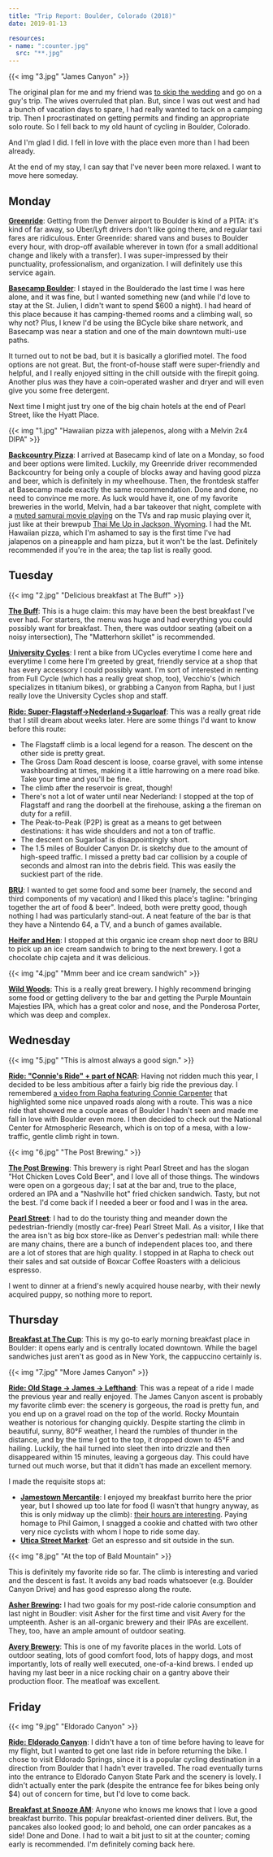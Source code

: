 ```yaml
---
title: "Trip Report: Boulder, Colorado (2018)"
date: 2019-01-13

resources:
- name: ":counter.jpg"
  src: "**.jpg"
---
```


{{< img "3.jpg" "James Canyon" >}}

The original plan for me and my friend was [to skip the
wedding](https://ericgar.com/2019/01/13/sonoma-2018/) and go on a guy's trip.
The wives overruled that plan. But, since I was out west and had a bunch of
vacation days to spare, I had really wanted to tack on a camping trip. Then I
procrastinated on getting permits and finding an appropriate solo route. So I
fell back to my old haunt of cycling in Boulder, Colorado.

And I'm glad I did. I fell in love with the place even more than I had been
already.

At the end of my stay, I can say that I've never been more relaxed. I want to
move here someday.

## Monday

**[Greenride](https://greenrideco.com/)**: Getting from the Denver airport to
Boulder is kind of a PITA: it's kind of far away, so Uber/Lyft drivers don't
like going there, and regular taxi fares are ridiculous. Enter Greenride:
shared vans and buses to Boulder every hour, with drop-off available wherever
in town (for a small additional change and likely with a transfer). I was
super-impressed by their punctuality, professionalism, and organization. I will
definitely use this service again.

**[Basecamp Boulder](https://basecampboulder.com/)**: I stayed in the
Boulderado the last time I was here alone, and it was fine, but I wanted
something new (and while I'd love to stay at the St. Julien, I didn't want to
spend $600 a night). I had heard of this place because it has camping-themed
rooms and a climbing wall, so why not? Plus, I knew I'd be using the BCycle
bike share network, and Basecamp was near a station and one of the main
downtown multi-use paths.

It turned out to not be bad, but it is basically a glorified motel. The food
options are not great. But, the front-of-house staff were super-friendly and
helpful, and I really enjoyed sitting in the chill outside with the firepit
going. Another plus was they have a coin-operated washer and dryer and will
even give you some free detergent.

Next time I might just try one of the big chain hotels at the end of Pearl
Street, like the Hyatt Place.

{{< img "1.jpg" "Hawaiian pizza with jalepenos, along with a Melvin 2x4 DIPA" >}}

**[Backcountry Pizza](https://backcountrypizzaandtaphouse.info/)**: I arrived
at Basecamp kind of late on a Monday, so food and beer options were limited.
Luckily, my Greenride driver recommended Backcountry for being only a couple of
blocks away and having good pizza and beer, which is definitely in my
wheelhouse. Then, the frontdesk staffer at Basecamp made exactly the same
recommendation. Done and done, no need to convince me more. As luck would have
it, one of my favorite breweries in the world, Melvin, had a bar takeover that
night, complete with a [muted samurai movie
playing](https://en.wikipedia.org/wiki/Zatoichi) on the TVs and rap music
playing over it, just like at their brewpub [Thai Me Up in Jackson,
Wyoming](https://ericgar.com/2016/09/27/jackson-2016-trip-report/). I had the
Mt. Hawaiian pizza, which I'm ashamed to say is the first time I've had
jalapenos on a pineapple and ham pizza, but it won't be the last. Definitely
recommended if you're in the area; the tap list is really good.

## Tuesday

{{< img "2.jpg" "Delicious breakfast at The Buff" >}}

**[The Buff](https://www.buffrestaurant.com/)**: This is a huge claim: this may
have been the best breakfast I've ever had. For starters, the menu was huge and
had everything you could possibly want for breakfast. Then, there was outdoor
seating (albeit on a noisy intersection), The "Matterhorn skillet" is
recommended.

**[University Cycles](https://ubikes.com/)**: I rent a bike from UCycles
everytime I come here and everytime I come here I'm greeted by great, friendly
service at a shop that has every accessory I could possibly want. I'm sort of
interested in renting from Full Cycle (which has a really great shop, too),
Vecchio's (which specializes in titanium bikes), or grabbing a Canyon from
Rapha, but I just really love the University Cycles shop and staff.

**[Ride:
Super-Flagstaff->Nederland->Sugarloaf](https://www.strava.com/activities/1850917612)**:
This was a really great ride that I still dream about weeks later. Here are
some things I'd want to know before this route:



*   The Flagstaff climb is a local legend for a reason. The descent on the
    other side is pretty great.
*   The Gross Dam Road descent is loose, coarse gravel, with some intense
    washboarding at times, making it a little harrowing on a mere road bike.
    Take your time and you'll be fine.
*   The climb after the reservoir is great, though!
*   There's not a lot of water until near Nederland: I stopped at the top of
    Flagstaff and rang the doorbell at the firehouse, asking a the fireman on
    duty for a refill.
*   The Peak-to-Peak (P2P) is great as a means to get between destinations: it
    has wide shoulders and not a ton of traffic.
*   The descent on Sugarloaf is disappointingly short. 
*   The 1.5 miles of Boulder Canyon Dr. is sketchy due to the amount of
    high-speed traffic. I missed a pretty bad car collision by a couple of
    seconds and almost ran into the debris field. This was easily the suckiest
    part of the ride.

**[BRU](https://bruboulder.com/)**: I wanted to get some food and some beer
(namely, the second and third components of my vacation) and I liked this
place's tagline: "bringing together the art of food & beer". Indeed, both were
pretty good, though nothing I had was particularly stand-out. A neat feature of
the bar is that they have a Nintendo 64, a TV, and a bunch of games available.

**[Heifer and Hen](http://www.heiferandthehen.com/)**: I stopped at this
organic ice cream shop next door to BRU to pick up an ice cream sandwich to
bring to the next brewery. I got a chocolate chip cajeta and it was delicious.

{{< img "4.jpg" "Mmm beer and ice cream sandwich" >}}

**[Wild Woods](http://www.wildwoodsbrewery.com/)**: This is a really great
brewery. I highly recommend bringing some food or getting delivery to the bar
and getting the Purple Mountain Majesties IPA, which has a great color and
nose, and the Ponderosa Porter, which was deep and complex.

## Wednesday

{{< img "5.jpg" "This is almost always a good sign." >}}

**[Ride: "Connie's Ride" + part of
NCAR](https://www.strava.com/activities/1852789594)**: Having not ridden much
this year, I decided to be less ambitious after a fairly big ride the previous
day. I remembered [a video from Rapha featuring Connie
Carpenter](https://www.rapha.cc/us/en_US/stories/rapha-rides-boulder) that
highlighted some nice unpaved roads along with a route. This was a nice ride
that showed me a couple areas of Boulder I hadn't seen and made me fall in love
with Boulder even more. I then decided to check out the National Center for
Atmospheric Research, which is on top of a mesa, with a low-traffic, gentle
climb right in town.

{{< img "6.jpg" "The Post Brewing." >}}

**[The Post Brewing](https://www.postbrewing.com/)**: This brewery is right
Pearl Street and has the slogan "Hot Chicken Loves Cold Beer", and I love all
of those things. The windows were open on a gorgeous day; I sat at the bar and,
true to the place, ordered an IPA and a "Nashville hot" fried chicken sandwich.
Tasty, but not the best. I'd come back if I needed a beer or food and I was in
the area.

**[Pearl Street](https://www.boulderdowntown.com/)**: I had to do the touristy
thing and meander down the pedestrian-friendly (mostly car-free) Pearl Street
Mall. As a visitor, I like that the area isn't as big box store-like as
Denver's pedestrian mall: while there are many chains, there are a bunch of
independent places too, and there are a lot of stores that are high quality. I
stopped in at Rapha to check out their sales and sat outside of Boxcar Coffee
Roasters with a delicious espresso.

I went to dinner at a friend's newly acquired house nearby, with their newly
acquired puppy, so nothing more to report.

## Thursday

**[Breakfast at The
Cup](https://www.boulderdowntown.com/go/the-cup-espresso-cafe)**: This is my
go-to early morning breakfast place in Boulder: it opens early and is centrally
located downtown. While the bagel sandwiches just aren't as good as in New
York, the cappuccino certainly is.

{{< img "7.jpg" "More James Canyon" >}}

**[Ride: Old Stage -> James ->
Lefthand](https://www.strava.com/activities/1855057136)**: This was a repeat of
a ride I made the previous year and really enjoyed. The James Canyon ascent is
probably my favorite climb ever: the scenery is gorgeous, the road is pretty
fun, and you end up on a gravel road on the top of the world. Rocky Mountain
weather is notorious for changing quickly. Despite starting the climb in
beautiful, sunny, 80°F weather, I heard the rumbles of thunder in the distance,
and by the time I got to the top, it dropped down to 45°F and hailing. Luckily,
the hail turned into sleet then into drizzle and then disappeared within 15
minutes, leaving a gorgeous day. This could have turned out much worse, but that it didn't has made an excellent memory.

I made the requisite stops at:

*   **[Jamestown Mercantile](http://www.jamestownmercantile.com)**: I enjoyed
    my breakfast burrito here the prior year, but I showed up too late for food
    (I wasn't that hungry anyway, as this is only midway up the climb): [their
    hours are interesting](http://www.jamestownmercantile.com/contacts). Paying
    homage to Phil Gaimon, I snagged a cookie and chatted with two other very
    nice cyclists with whom I hope to ride some day.
*   **[Utica Street
    Market](https://www.facebook.com/pages/Utica-Street-Market/516205298528093)**:
    Get an espresso and sit outside in the sun.

{{< img "8.jpg" "At the top of Bald Mountain" >}}

This is definitely my favorite ride so far. The climb is interesting and varied
and the descent is fast. It avoids any bad roads whatsoever (e.g. Boulder
Canyon Drive) and has good espresso along the route.

**[Asher Brewing](http://asherbrewing.com/):** I had two goals for my post-ride
calorie consumption and last night in Boudler: visit Asher for the first time
and visit Avery for the umpteenth. Asher is an all-organic brewery and their
IPAs are excellent. They, too, have an ample amount of outdoor seating.

**[Avery Brewery](https://www.averybrewing.com/)**: This is one of my favorite
places in the world. Lots of outdoor seating, lots of good comfort food, lots
of happy dogs, and most importantly, lots of really well executed,
one-of-a-kind brews. I ended up having my last beer in a nice rocking chair on
a gantry above their production floor. The meatloaf was excellent. 

## Friday

{{< img "9.jpg" "Eldorado Canyon" >}}

**[Ride: Eldorado Canyon](https://www.strava.com/activities/1856408765)**: I
didn't have a ton of time before having to leave for my flight, but I wanted to
get one last ride in before returning the bike. I chose to visit Eldorado
Springs, since it is a popular cycling destination in a direction from Boulder
that I hadn't ever travelled. The road eventually turns into the entrance to
Eldorado Canyon State Park and the scenery is lovely. I didn't actually enter
the park (despite the entrance fee for bikes being only $4) out of concern for
time, but I'd love to come back.

**[Breakfast at Snooze AM](https://snoozeeatery.com/)**: Anyone who knows me
knows that I love a good breakfast burrito. This popular breakfast-oriented
diner delivers. But, the pancakes also looked good; lo and behold, one can
order pancakes as a side! Done and Done. I had to wait a bit just to sit at the
counter; coming early is recommended. I'm definitely coming back here.
